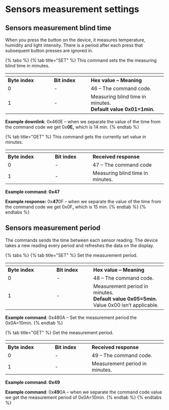 # Sensors measurement settings

## Sensors measurement blind time

When you press the button on the device, it measures temperature, humidity and light intensity. There is a period after each press that subsequent button presses are ignored in.

{% tabs %}
{% tab title="SET" %}
This command sets the the measuring blind time in minutes.

<table data-header-hidden><thead><tr><th width="131"></th><th width="101"></th><th></th></tr></thead><tbody><tr><td><strong>Byte index</strong></td><td><strong>Bit index</strong></td><td><strong>Hex value – Meaning</strong></td></tr><tr><td>0</td><td>-</td><td>46 – The command code.</td></tr><tr><td>1</td><td>-</td><td>Measuring blind time in minutes.<br><strong>Default</strong> <strong>value 0x01=1min.</strong></td></tr></tbody></table>

**Example downlink**: 0x460E – when we separate the value of the time from the command code we get 0x**0E,** which is 14 min.
{% endtab %}

{% tab title="GET" %}
This command gets the currently set value in minutes.

<table data-header-hidden><thead><tr><th width="133.99999999999997"></th><th width="104"></th><th></th></tr></thead><tbody><tr><td><strong>Byte index</strong></td><td><strong>Bit index</strong></td><td><strong>Received response</strong></td></tr><tr><td>0</td><td>-</td><td>47 – The command code</td></tr><tr><td>1</td><td>-</td><td>Measuring blind time in minutes.</td></tr></tbody></table>

**Example command: 0x47**

**Example response:** 0x**47**0F – when we separate the value of the time from the command code we get 0x0&#x46;**,** which is 15 min.
{% endtab %}
{% endtabs %}

## Sensors measurement period

The commands sends the time between each sensor reading. The device takes a new reading every period and refreshes the data on the display.

{% tabs %}
{% tab title="SET" %}
Set the measurement period.

<table data-header-hidden><thead><tr><th width="139"></th><th width="101"></th><th></th></tr></thead><tbody><tr><td><strong>Byte index</strong></td><td><strong>Bit index</strong></td><td><strong>Hex value – Meaning</strong></td></tr><tr><td>0</td><td>-</td><td>48 – The command code.</td></tr><tr><td>1</td><td>-</td><td>Measurement period in minutes.<br><strong>Default</strong> <strong>value 0x05=5min.</strong> Value 0x00 isn’t applicable.</td></tr></tbody></table>

**Example command**: 0x480A – Set the measurement period the 0x0A=10min.
{% endtab %}

{% tab title="GET" %}
Get the measurement period.

<table data-header-hidden><thead><tr><th width="133.99999999999997"></th><th width="101"></th><th></th></tr></thead><tbody><tr><td><strong>Byte index</strong></td><td><strong>Bit index</strong></td><td><strong>Received response</strong></td></tr><tr><td>0</td><td>-</td><td>49 – The command code.</td></tr><tr><td>1</td><td>-</td><td>Measurement period in minutes.</td></tr></tbody></table>

**Example command: 0x49**

**Example command**: 0x**49**0A – when we separate the command code value we get the measurement period of 0x0A=10min.
{% endtab %}
{% endtabs %}
